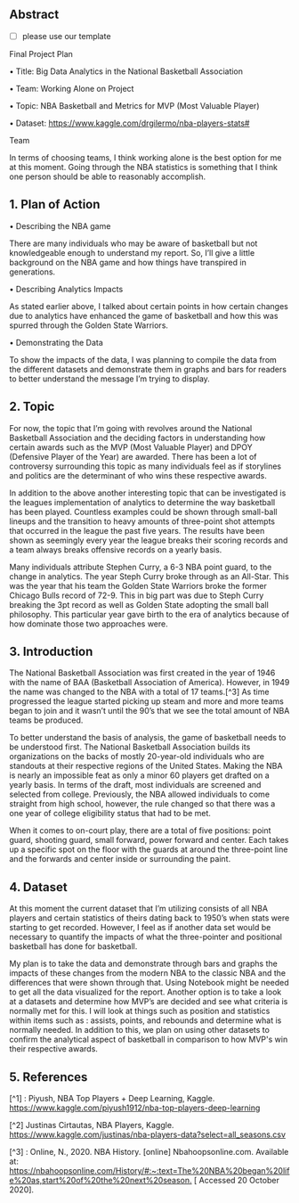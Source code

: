 ## Abstract

- [ ] please use our template

Final Project Plan

•	Title: Big Data Analytics in the National Basketball Association

•	Team: Working Alone on Project

•	Topic: NBA Basketball and Metrics for MVP (Most Valuable Player)

•	Dataset: https://www.kaggle.com/drgilermo/nba-players-stats#



Team

In terms of choosing teams, I think working alone is the best option for me at this moment. Going through the NBA statistics is something that I think one person should be able to reasonably accomplish.



## 1. Plan of Action

•	Describing the NBA game

There are many individuals who may be aware of basketball but not knowledgeable enough to understand my report. So, I’ll give a little background on the NBA game and how things have transpired in generations.

•	Describing Analytics Impacts

As stated earlier above, I talked about certain points in how certain changes due to analytics have enhanced the game of basketball and how this was spurred through the Golden State Warriors.

•	Demonstrating the Data

To show the impacts of the data, I was planning to compile the data from the different datasets and demonstrate them in graphs and bars for readers to better understand the message I’m trying to display.



## 2. Topic

For now, the topic that I’m going with revolves around the National Basketball Association and the deciding factors in understanding how certain awards such as the MVP (Most Valuable Player) and DPOY (Defensive Player of the Year) are awarded. There has been a lot of controversy surrounding this topic as many individuals feel as if storylines and politics are the determinant of who wins these respective awards. 

In addition to the above another interesting topic that can be investigated is the leagues implementation of analytics to determine the way basketball has been played. Countless examples could be shown through small-ball lineups and the transition to heavy amounts of three-point shot attempts that occurred in the league the past five years. The results have been shown as seemingly every year the league breaks their scoring records and a team always breaks offensive records on a yearly basis.

Many individuals attribute Stephen Curry, a 6-3 NBA point guard, to the change in analytics. The year Steph Curry broke through as an All-Star. This was the year that his team the Golden State Warriors broke the former Chicago Bulls record of 72-9. This in big part was due to Steph Curry breaking the 3pt record as well as Golden State adopting the small ball philosophy. This particular year gave birth to the era of analytics because of how dominate those two approaches were.


## 3. Introduction

The National Basketball Association was first created in the year of 1946 with the name of BAA (Basketball Association of America). However, in 1949 the name was changed to the NBA with a total of 17 teams.[^3] As time progressed the league started picking up steam and more and more teams began to join and it wasn’t until the 90’s that we see the total amount of NBA teams be produced. 

To better understand the basis of analysis, the game of basketball needs to be understood first. The National Basketball Association builds its organizations on the backs of mostly 20-year-old individuals who are standouts at their respective regions of the United States. Making the NBA is nearly an impossible feat as only a minor 60 players get drafted on a yearly basis. In terms of the draft, most individuals are screened and selected from college. Previously, the NBA allowed individuals to come straight from high school, however, the rule changed so that there was a one year of college eligibility status that had to be met.

When it comes to on-court play, there are a total of five positions: point guard, shooting guard, small forward, power forward and center. Each takes up a specific spot on the floor with the guards at around the three-point line and the forwards and center inside or surrounding the paint. 


## 4. Dataset

At this moment the current dataset that I’m utilizing consists of all NBA players and certain statistics of theirs dating back to 1950’s when stats were starting to get recorded. However, I feel as if another data set would be necessary to quantify the impacts of what the three-pointer and positional basketball has done for basketball. 

My plan is to take the data and demonstrate through bars and graphs the impacts of these changes from the modern NBA to the classic NBA and the differences that were shown through that. Using Notebook might be needed to get all the data visualized for the report. Another option is to take a look at a datasets and determine how MVP’s are decided and see what criteria is normally met for this. I will look at things such as position and statistics within items such as : assists, points, and rebounds and determine what is normally needed. In addition to this, we plan on using other datasets to confirm the analytical aspect of basketball in comparison to how MVP's win their respective awards.


## 5. References

[^1] : Piyush, NBA Top Players + Deep Learning, Kaggle.
<https://www.kaggle.com/piyush1912/nba-top-players-deep-learning>

[^2] Justinas Cirtautas, NBA Players, Kaggle.
<https://www.kaggle.com/justinas/nba-players-data?select=all_seasons.csv>

[^3] : Online, N., 2020. NBA History. [online] Nbahoopsonline.com. 
Available at: <https://nbahoopsonline.com/History/#:~:text=The%20NBA%20began%20life%20as,start%20of%20the%20next%20season.> [
Accessed 20 October 2020].

